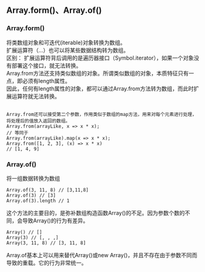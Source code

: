 ## Array.form()、Array.of()

### Array.form()

将类数组对象和可迭代(iterable)对象转换为数组。<br/>
扩展运算符（...）也可以将某些数据结构转为数组。<br/>
区别：
扩展运算符背后调用的是遍历器接口（Symbol.iterator），如果一个对象没有部署这个接口，就无法转换。<br/>
Array.from方法还支持类似数组的对象。所谓类似数组的对象，本质特征只有一点，即必须有length属性。<br/>
因此，任何有length属性的对象，都可以通过Array.from方法转为数组，而此时扩展运算符就无法转换。

```

Array.from还可以接受第二个参数，作用类似于数组的map方法，用来对每个元素进行处理，将处理后的值放入返回的数组。
Array.from(arrayLike, x => x * x);
// 等同于
Array.from(arrayLike).map(x => x * x);
Array.from([1, 2, 3], (x) => x * x)
// [1, 4, 9]

```
### Array.of()
将一组数据转换为数组
```
Array.of(3, 11, 8) // [3,11,8]
Array.of(3) // [3]
Array.of(3).length // 1
```
这个方法的主要目的，是弥补数组构造函数Array()的不足。因为参数个数的不同，会导致Array()的行为有差异。
```
Array() // []
Array(3) // [, , ,]
Array(3, 11, 8) // [3, 11, 8]
```
Array.of基本上可以用来替代Array()或new Array()，并且不存在由于参数不同而导致的重载。它的行为非常统一。